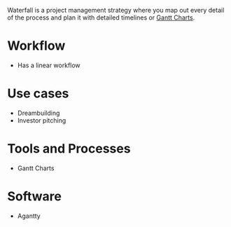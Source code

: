 Waterfall is a project management strategy where you map out every detail of the process and plan it with detailed timelines or [Gantt Charts](Gantt%20Charts.md).

# Workflow
- Has a linear workflow

# Use cases
* Dreambuilding
* Investor pitching

# Tools and Processes
- Gantt Charts

# Software
* Agantty